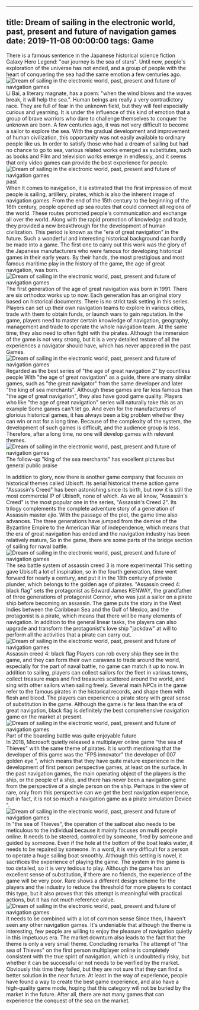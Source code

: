 
---
title: Dream of sailing in the electronic world, past, present and future of navigation games
date: 2019-11-08 00:00:00
tags:  Game
---
There is a famous sentence in the Japanese historical science fiction Galaxy Hero Legend: "our journey is the sea of stars". Until now, people's exploration of the universe has not ended, and a group of people with the heart of conquering the sea had the same emotion a few centuries ago.
![Dream of sailing in the electronic world, past, present and future of navigation games](b69f85736a8d4109a5d6c0c5ae47dccc.jpg)
Li Bai, a literary magnate, has a poem: "when the wind blows and the waves break, it will help the sea.". Human beings are really a very contradictory race. They are full of fear in the unknown field, but they will feel especially curious and yearning. It is under the influence of this kind of emotion that a group of brave warriors who dare to challenge themselves to conquer the unknown are born.
A few centuries ago, it was not very difficult to become a sailor to explore the sea. With the gradual development and improvement of human civilization, this opportunity was not easily available to ordinary people like us. In order to satisfy those who had a dream of sailing but had no chance to go to sea, various related works emerged as substitutes, such as books and Film and television works emerge in endlessly, and it seems that only video games can provide the best experience for people.
![Dream of sailing in the electronic world, past, present and future of navigation games](41969235efc94ee1aaab779ec1fc5d4a.jpg)
    past  
When it comes to navigation, it is estimated that the first impression of most people is sailing, artillery, pirates, which is also the inherent image of navigation games. From the end of the 15th century to the beginning of the 16th century, people opened up sea routes that could connect all regions of the world. These routes promoted people's communication and exchange all over the world. Along with the rapid promotion of knowledge and trade, they provided a new breakthrough for the development of human civilization. This period is known as the "era of great navigation" in the future. Such a wonderful and interesting historical background can hardly be made into a game. The first one to carry out this work was the glory of the Japanese manufacturers who were famous for developing historical games in their early years. By their hands, the most prestigious and most famous maritime play in the history of the game, the age of great navigation, was born.
![Dream of sailing in the electronic world, past, present and future of navigation games](0bddeb361b5043ccbc2ad3657b69a00d.jpg)
The first generation of the age of great navigation was born in 1991. There are six orthodox works up to now. Each generation has an original story based on historical documents. There is no strict task setting in this series. Players can set up their own navigation teams to explore in various cities, trade with them to obtain funds, or launch wars to gain reputation. In the game, players need to master certain knowledge of navigation, geography, management and trade to operate the whole navigation team. At the same time, they also need to often fight with the pirates. Although the immersion of the game is not very strong, but it is a very detailed restore of all the experiences a navigator should have, which has never appeared in the past Games.
![Dream of sailing in the electronic world, past, present and future of navigation games](49b1f9aeb06b4155aec293195c41caf5.jpg)
Regarded as the best series of "the age of great navigation 2" by countless people
With "the age of great navigation" as a guide, there are many similar games, such as "the great navigator" from the same developer and later "the king of sea merchants". Although these games are far less famous than "the age of great navigation", they also have good game quality. Players who like "the age of great navigation" series will naturally take this as an example Some games can't let go. And even for the manufacturers of glorious historical games, it has always been a big problem whether they can win or not for a long time. Because of the complexity of the system, the development of such games is difficult, and the audience group is less. Therefore, after a long time, no one will develop games with relevant themes.
![Dream of sailing in the electronic world, past, present and future of navigation games](914433a93ffe4ebfbd693ac58fd9b708.jpg)
The follow-up "king of the sea merchants" has excellent pictures but general public praise
         
In addition to glory, now there is another game company that focuses on historical themes called Ubisoft. Its aerial historical theme action game "Assassin's Creed" has been astonishing since its birth, but now it is still the most commercial IP of Ubisoft, none of which. As we all know, "Assassin's Creed" is the most popular one in the series, "Assassin's Creed 2". Its trilogy complements the complete adventure story of a generation of Assassin master ejio. With the passage of the plot, the game time also advances. The three generations have jumped from the demise of the Byzantine Empire to the American War of independence, which means that the era of great navigation has ended and the navigation industry has been relatively mature, So in the game, there are some parts of the bridge section of sailing for naval battle.
![Dream of sailing in the electronic world, past, present and future of navigation games](6a2d0690f4094facb930194ca9762f05.jpg)
The sea battle system of assassin creed 3 is more experimental
This setting gave Ubisoft a lot of inspiration, so in the fourth generation, time went forward for nearly a century, and put it in the 18th century of private plunder, which belongs to the golden age of pirates. "Assassin creed 4: black flag" sets the protagonist as Edward James KENWAY, the grandfather of three generations of protagonist Connor, who was just a sailor on a pirate ship before becoming an assassin. The game puts the story in the West Indies between the Caribbean Sea and the Gulf of Mexico, and the protagonist is a pirate, which means that there will be many elements of navigation. In addition to the general linear tasks, the players can also upgrade and transform the protagonist's love ship "jackdaw" at will to perform all the activities that a pirate can carry out.
![Dream of sailing in the electronic world, past, present and future of navigation games](5c8dcdfa8a7048fa9457aa9ad848b8d6.jpg)
Assassin creed 4: black flag
Players can rob every ship they see in the game, and they can form their own caravans to trade around the world, especially for the part of naval battle, no game can match it up to now. In addition to sailing, players can collect sailors for the fleet in various towns, collect treasure maps and find treasures scattered around the world, and sing with other sailors when sailing freely. Several main NPCs in the game refer to the famous pirates in the historical records, and shape them with flesh and blood. The players can experience a pirate story with great sense of substitution in the game. Although the game is far less than the era of great navigation, black flag is definitely the best comprehensive navigation game on the market at present.
![Dream of sailing in the electronic world, past, present and future of navigation games](395ea3498f8f483c9db582f4d94769f5.jpg)
Part of the boarding battle was quite enjoyable
     future  
In 2018, Microsoft quietly released a multiplayer online game "the sea of Thieves" with the same theme of pirates. It is worth mentioning that the developer of this game was the "FPS innovator" the developer of 007 golden eye ", which means that they have quite mature experience in the development of first person perspective games, at least on the surface. In the past navigation games, the main operating object of the players is the ship, or the people of a ship, and there has never been a navigation game from the perspective of a single person on the ship. Perhaps in the view of rare, only from this perspective can we get the best navigation experience, but in fact, it is not so much a navigation game as a pirate simulation Device ".
![Dream of sailing in the electronic world, past, present and future of navigation games](03da0c4395544f38ac5a73c44db3586f.jpg)
In "the sea of Thieves", the operation of the sailboat also needs to be meticulous to the individual because it mainly focuses on multi people online. It needs to be steered, controlled by someone, fired by someone and guided by someone. Even if the hole at the bottom of the boat leaks water, it needs to be repaired by someone. In a word, it is very difficult for a person to operate a huge sailing boat smoothly. Although this setting is novel, it sacrifices the experience of playing the game. The system in the game is too detailed, so it is very tedious to play. Although the game has an excellent sense of substitution, if there are no friends, the experience of the game will be very poor. Rare shows a different design scheme for the players and the industry to reduce the threshold for more players to contact this type, but it also proves that this attempt is meaningful with practical actions, but it has not much reference value.
![Dream of sailing in the electronic world, past, present and future of navigation games](50e3c50a17314a329fa1b57565b8ae17.jpg)
It needs to be combined with a lot of common sense
Since then, I haven't seen any other navigation games. It's undeniable that although the theme is interesting, few people are willing to enjoy the pleasure of navigation quietly in this impetuous era. The market downturn also leads to the fact that the theme is only a very small theme.
Concluding remarks
The attempt of "the sea of Thieves" on the first person multiplayer online is completely consistent with the true spirit of navigation, which is undoubtedly risky, but whether it can be successful or not needs to be verified by the market. Obviously this time they failed, but they are not sure that they can find a better solution in the near future. At least in the way of experience, people have found a way to create the best game experience, and also have a high-quality game mode, hoping that this category will not be buried by the market in the future. After all, there are not many games that can experience the conquest of the sea on the market.
